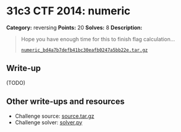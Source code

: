# 31c3 CTF 2014: numeric

**Category:** reversing
**Points:** 20
**Solves:** 8
**Description:**

> Hope you have enough time for this to finish flag calculation…
>
> [`numeric_bd4a7b7defb41bc30eafb0247a5bb22e.tar.gz`](numeric_bd4a7b7defb41bc30eafb0247a5bb22e.tar.gz)

## Write-up

(TODO)

## Other write-ups and resources

* Challenge source: [source.tar.gz](source.tar.gz)
* Challenge solver: [solver.py](solver.py)
